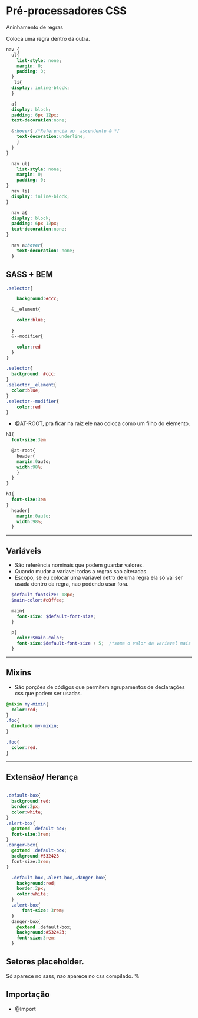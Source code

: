 # Pré-processadores CSS

Aninhamento de regras

Coloca uma regra dentro da outra.
```scss
nav {
  ul{
    list-style: none;
    margin: 0;
    padding: 0;
  }
   li{
  display: inline-block;
  }

  a{
  display: block;
  padding: 6px 12px;
  text-decoration:none;

  &:hover{ /*Referencia ao  ascendente & */
    text-decoration:underline;
    }
  }
}
```

```css
  nav ul{
    list-style: none;
    margin: 0;
    padding: 0;
}
  nav li{
  display: inline-block;
}

  nav a{
  display: block;
  padding: 6px 12px;
  text-decoration:none;
}

  nav a:hover{
    text-decoration: none;
  }

```

## SASS + BEM

```scss
.selector{

    background:#ccc;

  &__element{

    color:blue;

  }
  &--modifier{

    color:red
  }
}
```

```css
.selector{
  background: #ccc;
}
.selector__element{
  color:blue;
}
.selector--modifier{
    color:red
}
```

* @AT-ROOT, pra ficar na raiz ele nao coloca como um filho do elemento.

```scss
h1{
  font-size:3em

  @at-root{
    header{
    margin:0auto;
    width:98%;
    }
  }
}
```
```css
h1{
  font-size:3em
}
  header{
    margin:0auto;
    width:98%;
  }
```
_ _ _

## Variáveis
  * São referência nominais que podem guardar valores.
  * Quando mudar a variavel todas a regras sao alteradas.
  * Escopo, se eu colocar uma variavel detro de uma regra ela só vai ser usada dentro da regra, nao podendo usar fora.

```scss
  $default-fontsize: 18px;
  $main-color:#c0ffee;

  main{
    font-size: $default-font-size;
  }

  p{
    color:$main-color;
    font-size:$default-font-size + 5;  /*soma o valor da variavel mais 5*/
  }


```

---
## Mixins

* São porções de códigos que permitem agrupamentos de  declarações css que podem ser usadas.

```scss
@mixin my-mixin{
  color:red;
}
.foo{
  @include my-mixin;
}
```

```css
.foo{
  color:red.
}
```

---

## Extensão/ Herança

```scss

.default-box{
  background:red;
  border:2px;
  color:white;
}
.alert-box{
  @extend .default-box;
  font-size:3rem;
}
.danger-box{
  @extend .default-box;
  background:#532423
  font-size:3rem;
}
```

```CSS
  .default-box,.alert-box,.danger-box{
    background:red;
    border:2px;
    color:white;
  }
  .alert-box{
      font-size: 3rem;
  }
  danger-box{
    @extend .default-box;
    background:#532423;
    font-size:3rem;
  }

```

## Setores placeholder.
Só aparece no sass, nao aparece no css compilado.
%

## Importação
* @Import
